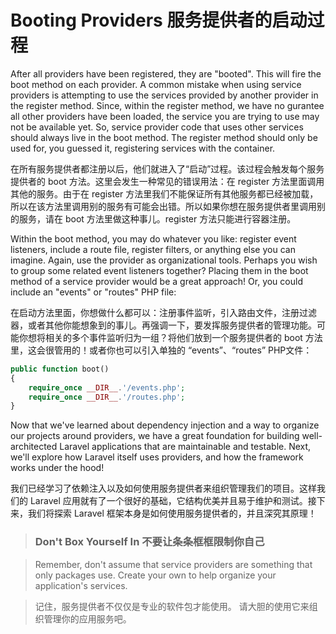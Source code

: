 
# Booting Providers 服务提供者的启动过程

After all providers have been registered, they are "booted". This will fire the boot method on each provider. A common mistake when using service providers is attempting to use the services provided by another provider in the register method. Since, within the register method, we have no gurantee all other providers have been loaded, the service you are trying to use may not be available yet. So, service provider code that uses other services should always live in the boot method. The register method should only be used for, you guessed it, registering services with the container.

在所有服务提供者都注册以后，他们就进入了“启动”过程。该过程会触发每个服务提供者的 boot 方法。这里会发生一种常见的错误用法：在 register 方法里面调用其他的服务。由于在 register 方法里我们不能保证所有其他服务都已经被加载，所以在该方法里调用别的服务有可能会出错。所以如果你想在服务提供者里调用别的服务，请在 boot 方法里做这种事儿。register 方法只能进行容器注册。

Within the boot method, you may do whatever you like: register event listeners, include a route file, register filters, or anything else you can imagine. Again, use the provider as organizational tools. Perhaps you wish to group some related event listeners together? Placing them in the boot method of a service provider would be a great approach! Or, you could include an "events" or "routes" PHP file:

在启动方法里面，你想做什么都可以：注册事件监听，引入路由文件，注册过滤器，或者其他你能想象到的事儿。再强调一下，要发挥服务提供者的管理功能。可能你想将相关的多个事件监听归为一组？将他们放到一个服务提供者的 boot 方法里，这会很管用的！或者你也可以引入单独的 “events”、“routes” PHP文件：

```php
public function boot()
{
    require_once __DIR__.'/events.php';
    require_once __DIR__.'/routes.php';
}
```

Now that we've learned about dependency injection and a way to organize our projects around providers, we have a great foundation for building well-architected Laravel applications that are maintainable and testable. Next, we'll explore how Laravel itself uses providers, and how the framework works under the hood!

我们已经学习了依赖注入以及如何使用服务提供者来组织管理我们的项目。这样我们的 Laravel 应用就有了一个很好的基础，它结构优美并且易于维护和测试。接下来，我们将探索 Laravel 框架本身是如何使用服务提供者的，并且深究其原理！

> ### Don't Box Yourself In 不要让条条框框限制你自己

> Remember, don't assume that service providers are something that only packages use. Create your own to help organize your application's services.

> 记住，服务提供者不仅仅是专业的软件包才能使用。 请大胆的使用它来组织管理你的应用服务吧。
